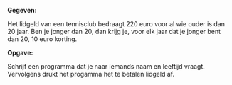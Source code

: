 **Gegeven:** 

Het lidgeld van een tennisclub bedraagt 220 euro voor al wie ouder is dan 20 jaar. Ben je jonger dan 20, dan krijg je, voor elk jaar dat je jonger bent dan 20, 10 euro korting. 

**Opgave:** 


Schrijf een programma dat je naar iemands naam en leeftijd vraagt. Vervolgens drukt het progamma het te betalen lidgeld af. 